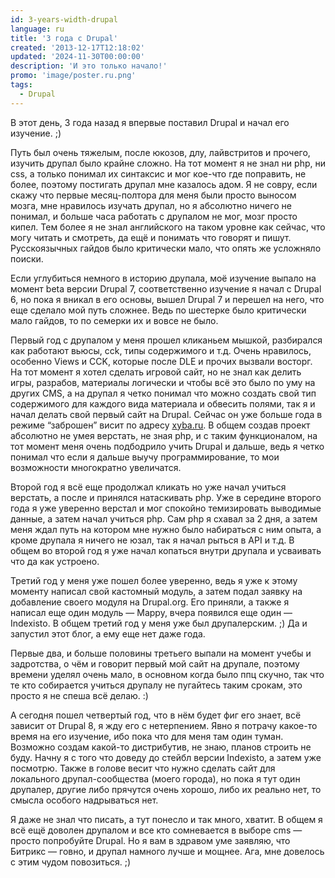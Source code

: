 ```yaml
---
id: 3-years-width-drupal
language: ru
title: '3 года с Drupal'
created: '2013-12-17T12:18:02'
updated: '2024-11-30T00:00:00'
description: 'И это только начало!'
promo: 'image/poster.ru.png'
tags:
  - Drupal
---
```


В этот день, 3 года назад я впервые поставил Drupal и начал его изучение. ;)

Путь был очень тяжелым, после юкозов, длу, лайвстритов и прочего, изучить друпал
было крайне сложно. На тот момент я не знал ни php, ни css, а только понимал их
синтаксис и мог кое-что где поправить, не более, поэтому постигать друпал мне
казалось адом. Я не совру, если скажу что первые месяц-полтора для меня были
просто выносом мозга, мне нравилось изучать друпал, но я абсолютно ничего не
понимал, и больше часа работать с друпалом не мог, мозг просто кипел. Тем более
я не знал английского на таком уровне как сейчас, что могу читать и смотреть, да
ещё и понимать что говорят и пишут. Русскоязычных гайдов было критически мало,
что опять же усложняло поиски.

Если углубиться немного в историю друпала, моё изучение выпало на момент beta
версии Drupal 7, соответственно изучение я начал с Drupal 6, но пока я вникал в
его основы, вышел Drupal 7 и перешел на него, что еще сделало мой путь сложнее.
Ведь по шестерке было критически мало гайдов, то по семерки их и вовсе не было.

Первый год с друпалом у меня прошел кликаньем мышкой, разбирался как работают
вьюсы, cck, типы содержимого и т.д. Очень нравилось, особенно Views и CCK,
которые после DLE и прочих вызвали восторг. На тот момент я хотел сделать
игровой сайт, но не знал как делить игры, разрабов, материалы логически и чтобы
всё это было по уму на других CMS, а на друпал я четко понимал что можно создать
свой тип содержимого для каждого вида материала и обвесить полями, так я и начал
делать свой первый сайт на Drupal. Сейчас он уже больше года в режиме “заброшен”
висит по адресу [<u>xyba.ru</u>](http://xyba.ru). В общем создав проект
абсолютно не умея верстать, не зная php, и с таким функционалом, на тот момент
меня очень подбодрило учить Drupal и дальше, ведь я четко понимал что если я
дальше выучу программирование, то мои возможности многократно увеличатся.

Второй год я всё еще продолжал кликать но уже начал учиться верстать, а после и
принялся натаскивать php. Уже в середине второго года я уже уверенно верстал и
мог спокойно темизировать выводимые данные, а затем начал учиться php. Сам php я
схавал за 2 дня, а затем меня ждал путь на котором мне нужно было набираться с
ним опыта, а кроме друпала я ничего не юзал, так я начал рыться в API и т.д. В
общем во второй год я уже начал копаться внутри друпала и усваивать что да как
устроено.

Третий год у меня уже пошел более уверенно, ведь я уже к этому моменту написал
свой кастомный модуль, а затем подал заявку на добавление своего модуля на
Drupal.org. Его приняли, а также я написал еще один модуль — Mappy, вчера
появился еще один — Indexisto. В общем третий год у меня уже был друпалерским.
;) Да и запустил этот блог, а ему еще нет даже года.

Первые два, и больше половины третьего выпали на момент учебы и задротства, о
чём и говорит первый мой сайт на друпале, поэтому времени уделял очень мало, в
основном когда было ппц скучно, так что те кто собирается учиться друпалу не
пугайтесь таким срокам, это просто я не спеша всё делаю. :)

А сегодня пошел четвертый год, что в нём будет фиг его знает, всё зависит от
Drupal 8, я жду его с нетерпением. Явно я потрачу какое-то время на его
изучение, ибо пока что для меня там один туман. Возможно создам какой-то
дистрибутив, не знаю, планов строить не буду. Начну я с того что доведу до
стейбл версии Indexisto, а затем уже посмотрю. Также в голове весит что нужно
сделать сайт для локального друпал-сообщества (моего города), но пока я тут один
друпалер, другие либо прячутся очень хорошо, либо их реально нет, то смысла
особого надрываться нет.

Я даже не знал что писать, а тут понесло и так много, хватит. В общем я всё ещё
доволен друпалом и все кто сомневается в выборе cms — просто попробуйте Drupal.
Но я вам в здравом уме заявляю, что Битрикс — говно, и друпал намного лучше и
мощнее. Ага, мне довелось с этим чудом повозиться. ;)
